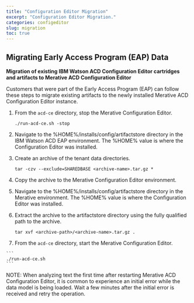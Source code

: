 ```yaml
---
title: "Configuration Editor Migration"
excerpt: "Configuration Editor Migration."
categories: configeditor
slug: migration
toc: true
---
```


## Migrating Early Access Program (EAP) Data

**Migration of existing IBM Watson ACD Configuration Editor cartridges and artifacts to Merative ACD Configuration Editor** 

Customers that were part of the Early Access Program (EAP) can follow these steps to migrate existing artifacts to the newly installed Merative ACD Configuration Editor instance.

1.  From the `acd-ce` directory, stop the Merative Configuration Editor.

    ```
    ./run-acd-ce.sh -stop
    ```

1.  Navigate to the %HOME%/installs/config/artifactstore directory in the IBM Watson ACD EAP environment.  The %HOME% value is where the Configuration Editor was installed.
1.  Create an archive of the tenant data directories.

    ```
    tar -czv --exclude=SHAREDBASE <archive-name>.tar.gz *
    ```

1.  Copy the archive to the Merative Configuration Editor environment.
1.  Navigate to the %HOME%/installs/config/artifactstore directory in the Merative environment.  The %HOME% value is where the Configuration Editor was installed.
1.  Extract the archive to the artifactstore directory using the fully qualified path to the archive.

    ```
    tar xvf <archive-path>/<archive-name>.tar.gz .
    ```

1.   From the `acd-ce` directory, start the Merative Configuration Editor.

    ```
    ./run-acd-ce.sh
    ```

NOTE:  When analyzing text the first time after restarting Merative ACD Configuration Editor, it is common to experience an initial error while the data model is being loaded.  Wait a few minutes after the initial error is received and retry the operation.

